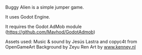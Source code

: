 

Buggy Alien is a simple jumper game. 

It uses Godot Engine.

It requires the Godot AdMob module (https://github.com/Mavhod/GodotAdmob)

Assets used:
Music & sound  by Jesús Lastra and copyc4t from OpenGameArt
Background  by  Zeyu Ren
Art by www.kenney.nl
